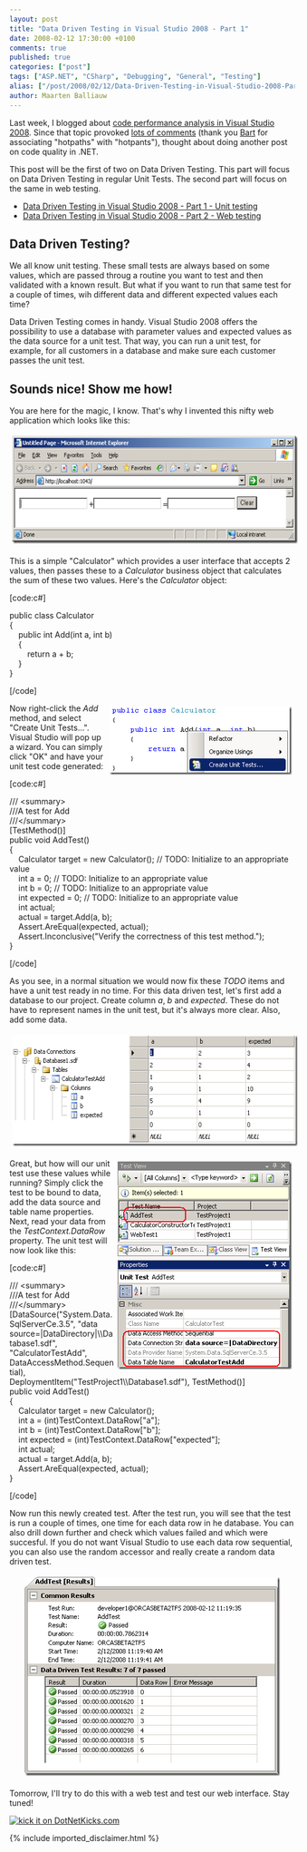 ```yaml
---
layout: post
title: "Data Driven Testing in Visual Studio 2008 - Part 1"
date: 2008-02-12 17:30:00 +0100
comments: true
published: true
categories: ["post"]
tags: ["ASP.NET", "CSharp", "Debugging", "General", "Testing"]
alias: ["/post/2008/02/12/Data-Driven-Testing-in-Visual-Studio-2008-Part-1.aspx", "/post/2008/02/12/data-driven-testing-in-visual-studio-2008-part-1.aspx"]
author: Maarten Balliauw
---
```

<p>
Last week, I blogged about <a href="/post/2008/02/Code-performance-analysis-in-Visual-Studio-2008.aspx" target="_blank">code performance analysis in Visual Studio 2008</a>. Since that topic provoked <a href="/post/2008/02/Code-performance-analysis-in-Visual-Studio-2008.aspx#comment" target="_blank">lots of comments</a> (thank you <a href="http://www.bartonline.be" target="_blank">Bart</a> for associating &quot;hotpaths&quot; with &quot;hotpants&quot;), thought about doing another post on code quality in .NET. 
</p>
<p>
This post will be the first of two on Data Driven Testing. This part will focus on Data Driven Testing in regular Unit Tests. The second part will focus on the same in web testing. 
</p>
<ul>
	<li><a href="/post/2008/02/Data-Driven-Testing-in-Visual-Studio-2008---Part-1.aspx" target="_blank">Data Driven Testing in Visual Studio 2008 - Part 1 - Unit testing</a></li>
	<li><a href="/post/2008/02/Data-Driven-Testing-in-Visual-Studio-2008---Part-2.aspx" target="_blank">Data Driven Testing in Visual Studio 2008 - Part 2 - Web testing</a></li>
</ul>
<h2>Data Driven Testing?</h2>
<p>
We all know unit testing. These small tests are always based on some values, which are passed throug a routine you want to test and then validated with a known result. But what if you want to run that same test for a couple of times, wih different data and different expected values each time? 
</p>
<p>
Data Driven Testing comes in handy. Visual Studio 2008 offers the possibility to use a database with parameter values and expected values as the data source for a unit test. That way, you can run a unit test, for example, for all customers in a database and make sure each customer passes the unit test. 
</p>
<h2>Sounds nice! Show me how!</h2>
<p>
You are here for the magic, I know. That&#39;s why I invented this nifty web application which looks like this: 
</p>
<p align="center">
<img style="margin: 5px; width: 609px; height: 190px; border: 0px" src="/images/WindowsLiveWriter/DataDrivenTestinginVisualStudio2008Part1_9A2E/image_17a765d8-01dc-49e8-b556-0fc923a2448c.png" border="0" alt="Example application" title="Example application" hspace="5" vspace="5" width="609" height="190" /> 
</p>
<p>
This is a simple &quot;Calculator&quot; which provides a user interface that accepts 2 values, then passes these to a <em>Calculator</em> business object that calculates the sum of these two values. Here&#39;s the <em>Calculator</em> object: 
</p>
<p>
[code:c#]&nbsp; 
</p>
<p>
public class Calculator<br />
{<br />
&nbsp;&nbsp;&nbsp; public int Add(int a, int b)<br />
&nbsp;&nbsp;&nbsp; {<br />
&nbsp;&nbsp;&nbsp;&nbsp;&nbsp;&nbsp;&nbsp; return a + b;<br />
&nbsp;&nbsp;&nbsp; }<br />
} 
</p>
<p>
[/code] 
</p>
<p>
<img style="margin: 5px; width: 323px; height: 121px; border: 0px" src="/images/WindowsLiveWriter/DataDrivenTestinginVisualStudio2008Part1_9A2E/image_31fb708b-3339-425c-999a-380f3f05f8d0.png" border="0" alt="Create Unit Tests..." title="Create Unit Tests..." hspace="5" vspace="5" width="323" height="121" align="right" />Now right-click the <em>Add</em> method, and select &quot;Create Unit Tests...&quot;. Visual Studio will pop up a wizard. You can simply click &quot;OK&quot; and have your unit test code generated: 
</p>
<p>
[code:c#] 
</p>
<p>
/// &lt;summary&gt;<br />
///A test for Add<br />
///&lt;/summary&gt;<br />
[TestMethod()]<br />
public void AddTest()<br />
{<br />
&nbsp;&nbsp;&nbsp; Calculator target = new Calculator(); // TODO: Initialize to an appropriate value<br />
&nbsp;&nbsp;&nbsp; int a = 0; // TODO: Initialize to an appropriate value<br />
&nbsp;&nbsp;&nbsp; int b = 0; // TODO: Initialize to an appropriate value<br />
&nbsp;&nbsp;&nbsp; int expected = 0; // TODO: Initialize to an appropriate value<br />
&nbsp;&nbsp;&nbsp; int actual;<br />
&nbsp;&nbsp;&nbsp; actual = target.Add(a, b);<br />
&nbsp;&nbsp;&nbsp; Assert.AreEqual(expected, actual);<br />
&nbsp;&nbsp;&nbsp; Assert.Inconclusive(&quot;Verify the correctness of this test method.&quot;);<br />
} 
</p>
<p>
[/code] 
</p>
<p>
As you see, in a normal situation we would now fix these <em>TODO</em> items and have a unit test ready in no time. For this data driven test, let&#39;s first add a database to our project. Create column <em>a</em>, <em>b</em> and <em>expected</em>. These do not have to represent names in the unit test, but it&#39;s always more clear. Also, add some data. 
</p>
<p align="center">
<img style="margin: 5px; width: 586px; height: 196px; border: 0px" src="/images/WindowsLiveWriter/DataDrivenTestinginVisualStudio2008Part1_9A2E/image_8f9a61db-3eb9-4fba-a8b2-7ba8d8297c11.png" border="0" alt="Data to test" title="Data to test" hspace="5" vspace="5" width="586" height="196" /> 
</p>
<p>
<img style="margin: 5px; width: 308px; height: 367px; border: 0px" src="/images/WindowsLiveWriter/DataDrivenTestinginVisualStudio2008Part1_9A2E/image_c0a8760e-f0ca-4dbb-acdb-a54d5ba259ce.png" border="0" alt="Test View" title="Test View" hspace="5" vspace="5" width="308" height="367" align="right" /> Great, but how will our unit test use these values while running? Simply click the test to be bound to data, add the data source and table name properties. Next, read your data from the <em>TestContext.DataRow</em> property. The unit test will now look like this: 
</p>
<p>
[code:c#] 
</p>
<p>
/// &lt;summary&gt;<br />
///A test for Add<br />
///&lt;/summary&gt;<br />
[DataSource(&quot;System.Data.SqlServerCe.3.5&quot;, &quot;data source=|DataDirectory|\\Database1.sdf&quot;, &quot;CalculatorTestAdd&quot;, DataAccessMethod.Sequential), DeploymentItem(&quot;TestProject1\\Database1.sdf&quot;), TestMethod()]<br />
public void AddTest()<br />
{<br />
&nbsp;&nbsp;&nbsp; Calculator target = new Calculator();<br />
&nbsp;&nbsp;&nbsp; int a = (int)TestContext.DataRow[&quot;a&quot;];<br />
&nbsp;&nbsp;&nbsp; int b = (int)TestContext.DataRow[&quot;b&quot;];<br />
&nbsp;&nbsp;&nbsp; int expected = (int)TestContext.DataRow[&quot;expected&quot;]; <br />
&nbsp;&nbsp;&nbsp; int actual;<br />
&nbsp;&nbsp;&nbsp; actual = target.Add(a, b);<br />
&nbsp;&nbsp;&nbsp; Assert.AreEqual(expected, actual);<br />
} 
</p>
<p>
[/code] 
</p>
<p>
Now run this newly created test. After the test run, you will see that the test is run a couple of times, one time for each data row in he database. You can also drill down further and check which values failed and which were succesful. If you do not want Visual Studio to use each data row sequential, you can also use the random accessor and really create a random data driven test. 
</p>
<div style="text-align: center">
<img style="margin: 5px; width: 451px; height: 351px; border: 0px" src="/images/WindowsLiveWriter/DataDrivenTestinginVisualStudio2008Part1_9A2E/image_6dab8bd3-dcb8-4f2f-b133-115cc46aab05.png" border="0" alt="Test results" title="Test results" hspace="5" vspace="5" width="451" height="351" /> 
</div>
<p>
Tomorrow, I&#39;ll try to do this with a web test and test our web interface. Stay tuned! 
</p>
<p>
<a href="http://www.dotnetkicks.com/kick/?url=/post/2008/02/Data-Driven-Testing-in-Visual-Studio-2008---Part-1.aspx&amp;title=Data Driven Testing in Visual Studio 2008 - Part 1"><img src="http://www.dotnetkicks.com/Services/Images/KickItImageGenerator.ashx?url=/post/2008/02/Data-Driven-Testing-in-Visual-Studio-2008---Part-1.aspx" border="0" alt="kick it on DotNetKicks.com" width="82" height="18" /> </a>
</p>


{% include imported_disclaimer.html %}

